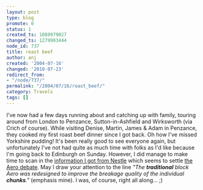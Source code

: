 ```yaml
---
layout: post
type: blog
promote: 0
status: 1
created_ts: 1089979027
changed_ts: 1279903444
node_id: 737
title: roast beef
author: anj
created: '2004-07-16'
changed: '2010-07-23'
redirect_from:
- "/node/737/"
permalink: "/2004/07/16/roast_beef/"
category: Travels
tags: []
---
```

I've now had a few days running about and catching up with family, touring around from London to Penzance, Sutton-in-Ashfield and Wirksworth (via Crich of course).  While visiting Denise, Martin, James & Adam in Penzance, they cooked my first roast beef dinner since I got back.  Oh how I've missed Yorkshire pudding!  It's been really good to see everyone again, but unfortunately I've not had quite as much time with folks as I'd like because I'm going back to Edinburgh on Sunday.  However, I did manage to make time to scan in the [information I got from Nestle](http://anjackson.net/node/view/735) which seems to settle [the Aero debate](http://anjackson.net/node/view/714).  May I draw your attention to the line _"The __traditional__ block Aero was redesigned to improve the breakage quality of the individual __chunks__."_ (emphasis mine).  I was, of course, right all along... ;)
<!--break-->

